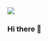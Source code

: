 
  <img src="https:&#x2F;&#x2F;www.canva.com&#x2F;design&#x2F;DAFVnSFXQgE&#x2F;view?embed" allowfullscreen="allowfullscreen" allow="fullscreen">
  </img>

### Hi there 👋

<!--
**uamadasun/uamadasun** is a ✨ _special_ ✨ repository because its `README.md` (this file) appears on your GitHub profile.

Here are some ideas to get you started:

- 🔭 I’m currently working on ...
- 🌱 I’m currently learning ...
- 👯 I’m looking to collaborate on ...
- 🤔 I’m looking for help with ...
- 💬 Ask me about ...
- 📫 How to reach me: ...
- 😄 Pronouns: ...
- ⚡ Fun fact: ...
-->
